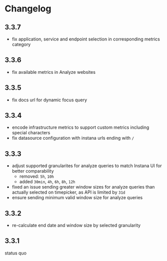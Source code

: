# Changelog

## 3.3.7
- fix application, service and endpoint selection in corresponding metrics category

## 3.3.6
- fix available metrics in Analyze websites

## 3.3.5
- fix docs url for dynamic focus query

## 3.3.4
- encode infrastructure metrics to support custom metrics including special characters
- fix datasource configuration with instana urls ending with `/`

## 3.3.3
- adjust supported granularites for analyze queries to match Instana UI for better comparability
    - removed: `5h`, `10h`
    - added `30min`, `4h`, `6h`, `8h`, `12h`
- fixed an issue sending greater window sizes for analyze queries than actually selected on timepicker, as API is limited by `31d`
- ensure sending minimum valid window size for analyze queries

## 3.3.2
- re-calculate end date and window size by selected granularity

## 3.3.1
status quo
